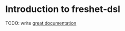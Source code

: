 # Introduction to freshet-dsl

TODO: write [great documentation](http://jacobian.org/writing/what-to-write/)
